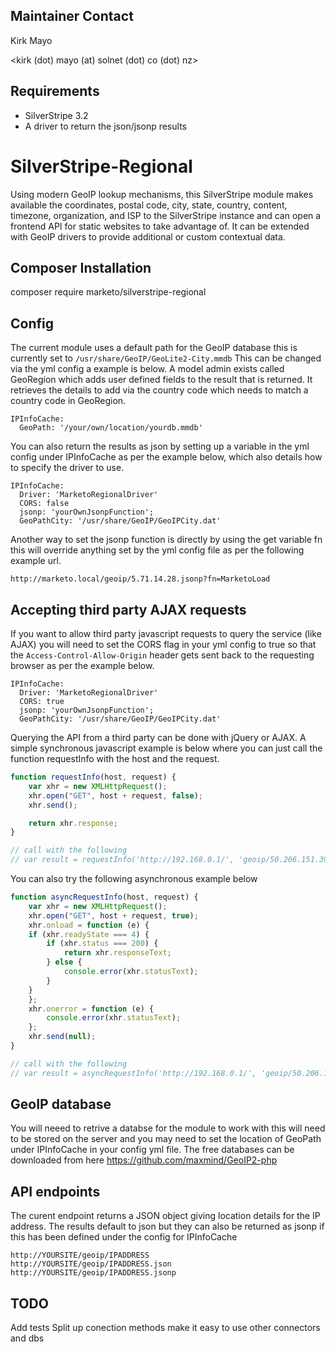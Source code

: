 ## Maintainer Contact

Kirk Mayo

<kirk (dot) mayo (at) solnet (dot) co (dot) nz>

## Requirements

* SilverStripe 3.2
* A driver to return the json/jsonp results

# SilverStripe-Regional

Using modern GeoIP lookup mechanisms, this SilverStripe module makes available the coordinates, postal code, city,
state, country, content, timezone, organization, and ISP to the SilverStripe instance and can open a frontend API
for static websites to take advantage of. It can be extended with GeoIP drivers to provide additional or custom contextual data.


## Composer Installation

  composer require marketo/silverstripe-regional

## Config

The current module uses a default path for the GeoIP database this is currently set to `/usr/share/GeoIP/GeoLite2-City.mmdb`
This can be changed via the yml config a example is below.
A model admin exists called GeoRegion which adds user defined fields to the result that is returned.
It retrieves the details to add via the country code which needs to match a country code in GeoRegion.

```
IPInfoCache:
  GeoPath: '/your/own/location/yourdb.mmdb'
```

You can also return the results as json by setting up a variable in the yml config under IPInfoCache
as per the example below, which also details how to specify the driver to use.

```
IPInfoCache:
  Driver: 'MarketoRegionalDriver'
  CORS: false
  jsonp: 'yourOwnJsonpFunction';
  GeoPathCity: '/usr/share/GeoIP/GeoIPCity.dat'
```

Another way to set the jsonp function is directly by using the get variable fn this will override anything
set by the yml config file as per the following example url.

```
http://marketo.local/geoip/5.71.14.28.jsonp?fn=MarketoLoad
```

## Accepting third party AJAX requests

If you want to allow third party javascript requests to query the service (like AJAX) you will need to set
the CORS flag in your yml config to true so that the `Access-Control-Allow-Origin` header gets sent back to
the requesting browser as per the example below.

```
IPInfoCache:
  Driver: 'MarketoRegionalDriver'
  CORS: true
  jsonp: 'yourOwnJsonpFunction';
  GeoPathCity: '/usr/share/GeoIP/GeoIPCity.dat'
```

Querying the API from a third party can be done with jQuery or AJAX.
A simple synchronous javascript example is below where you can 
just call the function requestInfo with the host and the request.


``` javascript
function requestInfo(host, request) {
    var xhr = new XMLHttpRequest();
    xhr.open("GET", host + request, false);
    xhr.send();

    return xhr.response;
}

// call with the following
// var result = requestInfo('http://192.168.0.1/', 'geoip/50.206.151.39.json');
```

You can also try the following asynchronous example below

``` javascript
function asyncRequestInfo(host, request) {
    var xhr = new XMLHttpRequest();
    xhr.open("GET", host + request, true);
    xhr.onload = function (e) {
    if (xhr.readyState === 4) {
        if (xhr.status === 200) {
            return xhr.responseText;
        } else {
            console.error(xhr.statusText);
        }
    }
    };
    xhr.onerror = function (e) {
        console.error(xhr.statusText);
    };
    xhr.send(null);
}

// call with the following
// var result = asyncRequestInfo('http://192.168.0.1/', 'geoip/50.206.151.39.json');
```

## GeoIP database

You will neeed to retrive a databse for the module to work with this will need to be stored
on the server and you may need to set the location of GeoPath under IPInfoCache in your config yml file.
The free databases can be downloaded from here <https://github.com/maxmind/GeoIP2-php>

## API endpoints

The curent endpoint returns a JSON object giving location details for the IP address.
The results default to json but they can also be returned as jsonp if this has been defined under
the config for IPInfoCache

```
http://YOURSITE/geoip/IPADDRESS
http://YOURSITE/geoip/IPADDRESS.json
http://YOURSITE/geoip/IPADDRESS.jsonp
```

## TODO

Add tests
Split up conection methods make it easy to use other connectors and dbs
